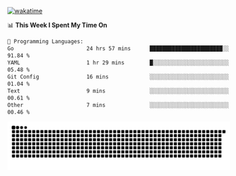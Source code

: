 [![wakatime](https://wakatime.com/badge/user/384f91c6-4eee-411f-8f3b-1b691f58a544.svg)](https://wakatime.com/@384f91c6-4eee-411f-8f3b-1b691f58a544)

<!--START_SECTION:waka-->
📊 **This Week I Spent My Time On** 

```text
💬 Programming Languages: 
Go                       24 hrs 57 mins      ███████████████████████░░   91.84 % 
YAML                     1 hr 29 mins        █░░░░░░░░░░░░░░░░░░░░░░░░   05.48 % 
Git Config               16 mins             ░░░░░░░░░░░░░░░░░░░░░░░░░   01.04 % 
Text                     9 mins              ░░░░░░░░░░░░░░░░░░░░░░░░░   00.61 % 
Other                    7 mins              ░░░░░░░░░░░░░░░░░░░░░░░░░   00.46 % 
```


<!--END_SECTION:waka-->

<picture>
  <source media="(prefers-color-scheme: dark)" srcset="https://raw.githubusercontent.com/fuwx295/fuwx295/output/github-contribution-grid-snake-dark.svg">
  <source media="(prefers-color-scheme: light)" srcset="https://raw.githubusercontent.com/fuwx295/fuwx295/output/github-contribution-grid-snake.svg">
  <img alt="github contribution grid snake animation" src="https://raw.githubusercontent.com/fuwx295/fuwx295/output/github-contribution-grid-snake.svg">
</picture>
